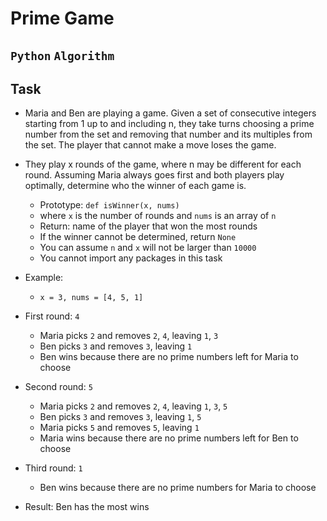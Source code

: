 # Prime Game

## `Python` `Algorithm`

## Task
* Maria and Ben are playing a game. Given a set of consecutive integers starting from 1 up to and including n, they take turns choosing a prime number from the set and removing that number and its multiples from the set. The player that cannot make a move loses the game.

* They play x rounds of the game, where n may be different for each round. Assuming Maria always goes first and both players play optimally, determine who the winner of each game is.
  - Prototype: `def isWinner(x, nums)`
  - where `x` is the number of rounds and `nums` is an array of `n`
  - Return: name of the player that won the most rounds
  - If the winner cannot be determined, return `None`
  - You can assume `n` and `x` will not be larger than `10000`
  - You cannot import any packages in this task

* Example:
  - `x = 3, nums = [4, 5, 1]`
* First round: `4`
  - Maria picks `2` and removes `2`, `4`, leaving `1`, `3`
  - Ben picks `3` and removes `3`, leaving `1`
  - Ben wins because there are no prime numbers left for Maria to choose
* Second round: `5`
  - Maria picks `2` and removes `2`, `4`, leaving `1`, `3`, `5`
  - Ben picks `3` and removes `3`, leaving `1`, `5`
  - Maria picks `5` and removes `5`, leaving `1`
  - Maria wins because there are no prime numbers left for Ben to choose
* Third round: `1`
  - Ben wins because there are no prime numbers for Maria to choose
* Result: Ben has the most wins
